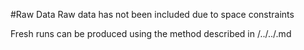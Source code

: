 #Raw Data
Raw data has not been included due to space constraints

Fresh runs can be produced using the method described in /../../.md